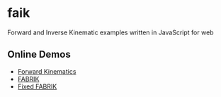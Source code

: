 # faik

Forward and Inverse Kinematic examples written in JavaScript for web

## Online Demos
- [Forward Kinematics](https://rawgit.com/akabrainstorm/faik/master/Forward%20Kinematics/index.html)
- [FABRIK](https://rawgit.com/akabrainstorm/faik/master/FABRIK/index.html)
- [Fixed FABRIK](https://rawgit.com/akabrainstorm/faik/master/Fixed%20FABRIK/index.html)
